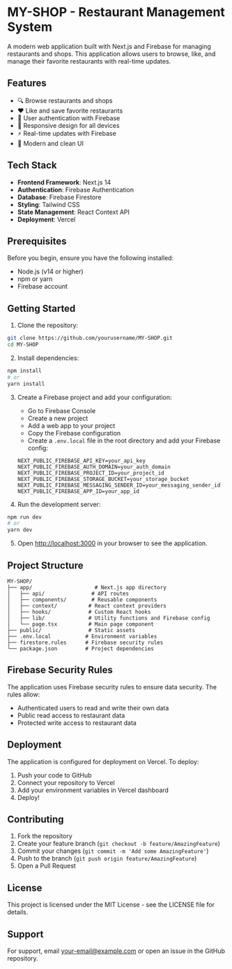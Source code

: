 # MY-SHOP - Restaurant Management System

A modern web application built with Next.js and Firebase for managing restaurants and shops. This application allows users to browse, like, and manage their favorite restaurants with real-time updates.

## Features

- 🔍 Browse restaurants and shops
- ❤️ Like and save favorite restaurants
- 🔐 User authentication with Firebase
- 📱 Responsive design for all devices
- ⚡ Real-time updates with Firebase
- 🎨 Modern and clean UI

## Tech Stack

- **Frontend Framework**: Next.js 14
- **Authentication**: Firebase Authentication
- **Database**: Firebase Firestore
- **Styling**: Tailwind CSS
- **State Management**: React Context API
- **Deployment**: Vercel

## Prerequisites

Before you begin, ensure you have the following installed:
- Node.js (v14 or higher)
- npm or yarn
- Firebase account

## Getting Started

1. Clone the repository:
```bash
git clone https://github.com/yourusername/MY-SHOP.git
cd MY-SHOP
```

2. Install dependencies:
```bash
npm install
# or
yarn install
```

3. Create a Firebase project and add your configuration:
   - Go to Firebase Console
   - Create a new project
   - Add a web app to your project
   - Copy the Firebase configuration
   - Create a `.env.local` file in the root directory and add your Firebase config:
   ```
   NEXT_PUBLIC_FIREBASE_API_KEY=your_api_key
   NEXT_PUBLIC_FIREBASE_AUTH_DOMAIN=your_auth_domain
   NEXT_PUBLIC_FIREBASE_PROJECT_ID=your_project_id
   NEXT_PUBLIC_FIREBASE_STORAGE_BUCKET=your_storage_bucket
   NEXT_PUBLIC_FIREBASE_MESSAGING_SENDER_ID=your_messaging_sender_id
   NEXT_PUBLIC_FIREBASE_APP_ID=your_app_id
   ```

4. Run the development server:
```bash
npm run dev
# or
yarn dev
```

5. Open [http://localhost:3000](http://localhost:3000) in your browser to see the application.

## Project Structure

```
MY-SHOP/
├── app/                    # Next.js app directory
│   ├── api/               # API routes
│   ├── components/        # Reusable components
│   ├── context/          # React context providers
│   ├── hooks/            # Custom React hooks
│   ├── lib/              # Utility functions and Firebase config
│   └── page.tsx          # Main page component
├── public/               # Static assets
├── .env.local           # Environment variables
├── firestore.rules      # Firebase security rules
└── package.json         # Project dependencies
```

## Firebase Security Rules

The application uses Firebase security rules to ensure data security. The rules allow:
- Authenticated users to read and write their own data
- Public read access to restaurant data
- Protected write access to restaurant data

## Deployment

The application is configured for deployment on Vercel. To deploy:

1. Push your code to GitHub
2. Connect your repository to Vercel
3. Add your environment variables in Vercel dashboard
4. Deploy!

## Contributing

1. Fork the repository
2. Create your feature branch (`git checkout -b feature/AmazingFeature`)
3. Commit your changes (`git commit -m 'Add some AmazingFeature'`)
4. Push to the branch (`git push origin feature/AmazingFeature`)
5. Open a Pull Request

## License

This project is licensed under the MIT License - see the LICENSE file for details.

## Support

For support, email your-email@example.com or open an issue in the GitHub repository.
